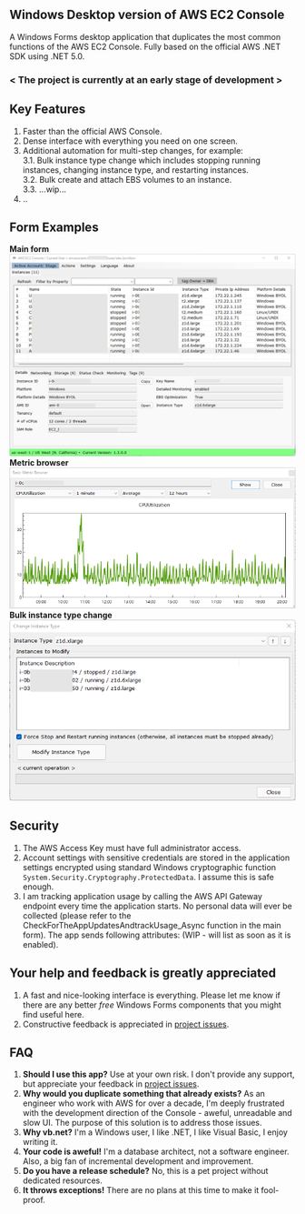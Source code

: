 ## Windows Desktop version of AWS EC2 Console
A Windows Forms desktop application that duplicates the most common functions of the AWS EC2 Console.
Fully based on the official AWS .NET SDK using .NET 5.0.

### < The project is currently at an early stage of development >

## Key Features 
1. Faster than the official AWS Console.
2. Dense interface with everything you need on one screen.
3. Additional automation for multi-step changes, for example:<br/>
3.1. Bulk instance type change which includes stopping running instances, changing instance type, and restarting instances.<br/>
3.2. Bulk create and attach EBS volumes to an instance.<br/>
3.3. ...wip...
4. ..

## Form Examples
**Main form**<br/>
<img alt="alt_text" src="main-form.png" />
**Metric browser**<br/>
<img alt="alt_text" src="metric-browser.png" />
**Bulk instance type change**<br/>
<img alt="alt_text" src="change-instance-type.png" />

## Security
1. The AWS Access Key must have full administrator access.
2. Account settings with sensitive credentials are stored in the application settings encrypted using standard Windows cryptographic function `System.Security.Cryptography.ProtectedData`. I assume this is safe enough.
3. I am tracking application usage by calling the AWS API Gateway endpoint every time the application starts. No personal data will ever be collected (please refer to the CheckForTheAppUpdatesAndtrackUsage_Async function in the main form). The app sends following attributes: (WIP - will list as soon as it is enabled).

## Your help and feedback is greatly appreciated
1. A fast and nice-looking interface is everything. Please let me know if there are any better *free* Windows Forms components that you might find useful here.
2. Constructive feedback is appreciated in <a href="https://github.com/alex-bochkov/ec2-console/issues">project issues</a>.

## FAQ
1. **Should I use this app?** Use at your own risk. I don't provide any support, but appreciate your feedback in <a href="https://github.com/alex-bochkov/ec2-console/issues">project issues</a>.
2. **Why would you duplicate something that already exists?** As an engineer who work with AWS for over a decade, I'm deeply frustrated with the development direction of the Console - aweful, unreadable and slow UI.
The purpose of this solution is to address those issues.
3. **Why vb.net?** I'm a Windows user, I like .NET, I like Visual Basic, I enjoy writing it.
4. **Your code is aweful!** I'm a database architect, not a software engineer. Also, a big fan of incremental development and improvement. 
5. **Do you have a release schedule?** No, this is a pet project without dedicated resources. 
6. **It throws exceptions!** There are no plans at this time to make it fool-proof.
